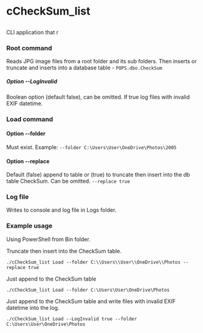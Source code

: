 # cCheckSum_list


## <!--Functionality moved to GoogleTakeOut solution-->
CLI application that r

### Root command

Reads JPG image files from a root folder and its sub folders. Then inserts or truncate and inserts into a database table - `POPS.dbo.CheckSum`

##### Option --LogInvalid

Boolean option (default false), can be omitted. If true log files with invalid EXIF datetime.



### Load command



#### 	Option --folder

Must exist.
Example:  `--folder C:\Users\User\OneDrive\Photos\2005`

#### 	Option --replace
Default (false) append to table or (true) to truncate then insert into the db table CheckSum. Can be omitted.
`--replace true`



### Log file

Writes to console and log file in Logs folder.

### Example usage

Using PowerShell from Bin folder.

Truncate then insert into the CheckSum table.

`./cCheckSum_list Load --folder C:\\Users\\User\\OneDrive\\Photos --replace true`

Just append to the CheckSum table

`./cCheckSum_list Load --folder C:\Users\User\OneDrive\Photos`

Just append to the CheckSum table and write files with invalid EXIF datetime into the log.

`./cCheckSum_list Load --LogInvalid true --folder C:\Users\User\OneDrive\Photos`





